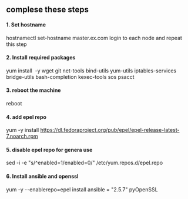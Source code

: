 ## complese these steps
#### 1. Set hostname 
hostnamectl set-hostname master.ex.com
login to each node and repeat this step


#### 2. Install required packages
yum install  -y wget git net-tools bind-utils yum-utils iptables-services bridge-utils bash-completion kexec-tools sos psacct

#### 3. reboot the machine 
reboot 

#### 4. add epel repo 
yum -y install https://dl.fedoraproject.org/pub/epel/epel-release-latest-7.noarch.rpm


#### 5. disable epel repo for genera use 
sed -i -e "s/^enabled=1/enabled=0/" /etc/yum.repos.d/epel.repo
#### 6. Install ansible and openssl 
yum -y --enablerepo=epel install ansible = "2.5.7"  pyOpenSSL
